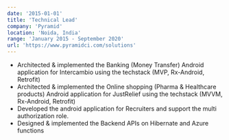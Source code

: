 ```yaml
---
date: '2015-01-01'
title: 'Technical Lead'
company: 'Pyramid'
location: 'Noida, India'
range: 'January 2015 - September 2020'
url: 'https://www.pyramidci.com/solutions'
---
```


- Architected & implemented the Banking (Money Transfer) Android application for Intercambio using the techstack (MVP, Rx-Android, Retrofit)
- Architected & implemented the Online shopping (Pharma & Healthcare products) Android application for JustRelief using the techstack (MVVM, Rx-Android, Retrofit)
- Developed the android application for Recruiters and support the multi authorization role.
- Designed & implemented the Backend APIs on Hibernate and Azure functions

